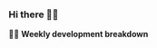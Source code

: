 ### Hi there 👋🏻

<!-- 📊 -->
🧑‍💻 **Weekly development breakdown**
<!--START_SECTION:waka-->
<!--END_SECTION:waka-->
